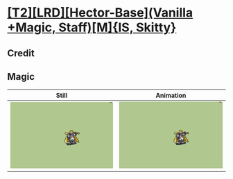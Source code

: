 # [\[T2\]\[LRD\]\[Hector-Base\]\(Vanilla +Magic, Staff\)\[M\]{IS, Skitty}](../)

## Credit


	
## Magic

| Still | Animation |
| :---: | :-------: |
| ![Magic still](./Magic_000.png) | ![Magic animation](./Magic.gif) |
